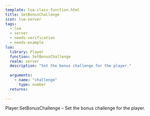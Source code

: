 ```yaml
---
template: lua-class-function.html
title: SetBonusChallenge
icon: lua-server
tags:
  - lua
  - server
  - needs-verification
  - needs-example
lua:
  library: Player
  function: SetBonusChallenge
  realm: server
  description: "Set the bonus challenge for the player."
  
  arguments:
    - name: "challenge"
      type: number
  returns:
    
---
```


<div class="lua__search__keywords">
Player:SetBonusChallenge &#x2013; Set the bonus challenge for the player.
</div>
